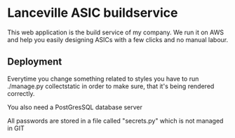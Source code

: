 # Lanceville ASIC buildservice
This web application is the build service of my company.
We run it on AWS and help you easily designing ASICs with a few clicks and no manual labour.

## Deployment
Everytime you change something related to styles you have to run
        ./manage.py collectstatic
in order to make sure, that it's being rendered correctly.

You also need a PostGresSQL database server

All passwords are stored in a file called "secrets.py" which is not managed in GIT

